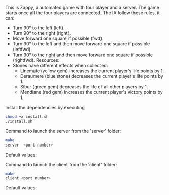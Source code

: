 This is Zappy, a automated game with four player and a server. The game starts once all the four players are connected.
The IA follow these rules, it can:
- Turn 90° to the left (left).
- Turn 90° to the right (right).
- Move forward one square if possible (fwd).
- Turn 90° to the left and then move forward one square if possible (leftfwd).
- Turn 90° to the right and then move forward one square if possible (rightfwd).
Resources:
- Stones have different effects when collected:
    - Linemate (yellow gem) increases the current player's life points by 1.
    - Deraumere (blue stone) decreases the current player's life points by 1.
    - Sibur (green gem) decreases the life of all other players by 1.
    - Mendiane (red gem) increases the current player's victory points by 1.

Install the dependencies by executing 
```bash
chmod +x install.sh
./install.sh
```
Command to launch the server from the 'server' folder:
```bash
make
server  <port number>
```

Default values:


Command to launch the client from the 'client' folder:
```bash
make
client <port number>
```
Default values:

